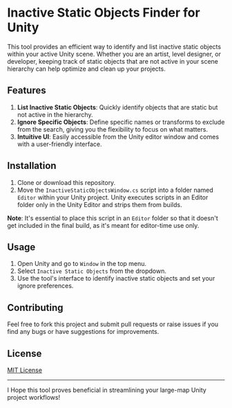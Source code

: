 # Inactive Static Objects Finder for Unity

This tool provides an efficient way to identify and list inactive static objects within your active Unity scene. Whether you are an artist, level designer, or developer, keeping track of static objects that are not active in your scene hierarchy can help optimize and clean up your projects. 

## Features

1. **List Inactive Static Objects**: Quickly identify objects that are static but not active in the hierarchy.
2. **Ignore Specific Objects**: Define specific names or transforms to exclude from the search, giving you the flexibility to focus on what matters.
3. **Intuitive UI**: Easily accessible from the Unity editor window and comes with a user-friendly interface.

## Installation

1. Clone or download this repository.
2. Move the `InactiveStaticObjectsWindow.cs` script into a folder named `Editor` within your Unity project. Unity executes scripts in an Editor folder only in the Unity Editor and strips them from builds.

**Note**: It's essential to place this script in an `Editor` folder so that it doesn't get included in the final build, as it's meant for editor-time use only.

## Usage

1. Open Unity and go to `Window` in the top menu.
2. Select `Inactive Static Objects` from the dropdown.
3. Use the tool's interface to identify inactive static objects and set your ignore preferences.

## Contributing

Feel free to fork this project and submit pull requests or raise issues if you find any bugs or have suggestions for improvements.

## License

[MIT License](LICENSE.md)

---
I Hope this tool proves beneficial in streamlining your large-map Unity project workflows!
